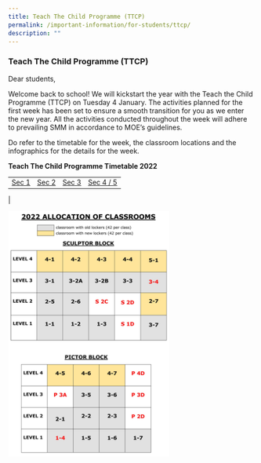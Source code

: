 ```yaml
---
title: Teach The Child Programme (TTCP)
permalink: /important-information/for-students/ttcp/
description: ""
---
```


### **Teach The Child Programme (TTCP)**
Dear students,

Welcome back to school! We will kickstart the year with the Teach the Child Programme (TTCP) on Tuesday 4 January. The activities planned for the first week has been set to ensure a smooth transition for you as we enter the new year. All the activities conducted throughout the week will adhere to prevailing SMM in accordance to MOE’s guidelines.

Do refer to the timetable for the week, the classroom locations and the infographics for the details for the week.

**Teach The Child Programme Timetable 2022**

|  |  | | |
|:---:|:---:|:---:|:---:|
| [Sec 1](/files/ttcp%20sec%201.pdf)| [Sec 2](/files/ttcp%20sec%202.pdf) | [Sec 3](/files/ttcp%20sec%203.pdf) | [Sec 4 / 5](/files/ttcp%20sec%2045.pdf) 
| 

<img style="width:65%" src="/images/ttcp.jpg">
